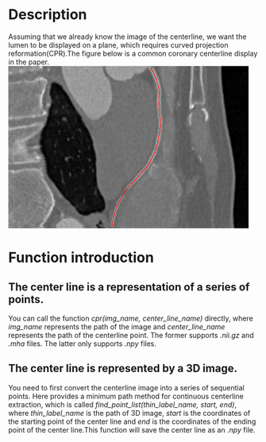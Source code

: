 # Description  
Assuming that we already know the image of the centerline, we want the lumen to be displayed on a plane, which requires curved projection reformation(CPR).The figure below is a common coronary centerline display in the paper.  
![](picture1.png)  
# Function introduction  
## The center line is a representation of a series of points.  
You can call the function *cpr(img_name, center_line_name)* directly, where *img_name* represents the path of the image and *center_line_name* represents the path of the centerline point. The former supports *.nii.gz* and *.mha* files. The latter only supports *.npy* files.  
## The center line is represented by a 3D image.  
You need to first convert the centerline image into a series of sequential points. Here provides a minimum path method for continuous centerline extraction, which is called *find_point_list(thin_label_name, start, end)*, where *thin_label_name* is the path of 3D image, *start* is the coordinates of the starting point of the center line and *end* is the coordinates of the ending point of the center line.This function will save the center line as an *.npy* file.  
